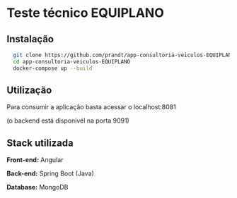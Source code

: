 
# Teste técnico EQUIPLANO



## Instalação
```bash
  git clone https://github.com/prandt/app-consultoria-veiculos-EQUIPLANO.git
  cd app-consultoria-veiculos-EQUIPLANO
  docker-compose up --build 
```

## Utilização

Para consumir a aplicação basta acessar o localhost:8081

(o backend está disponivél na porta 9091)

## Stack utilizada

**Front-end:** Angular

**Back-end:** Spring Boot (Java)

**Database:** MongoDB


